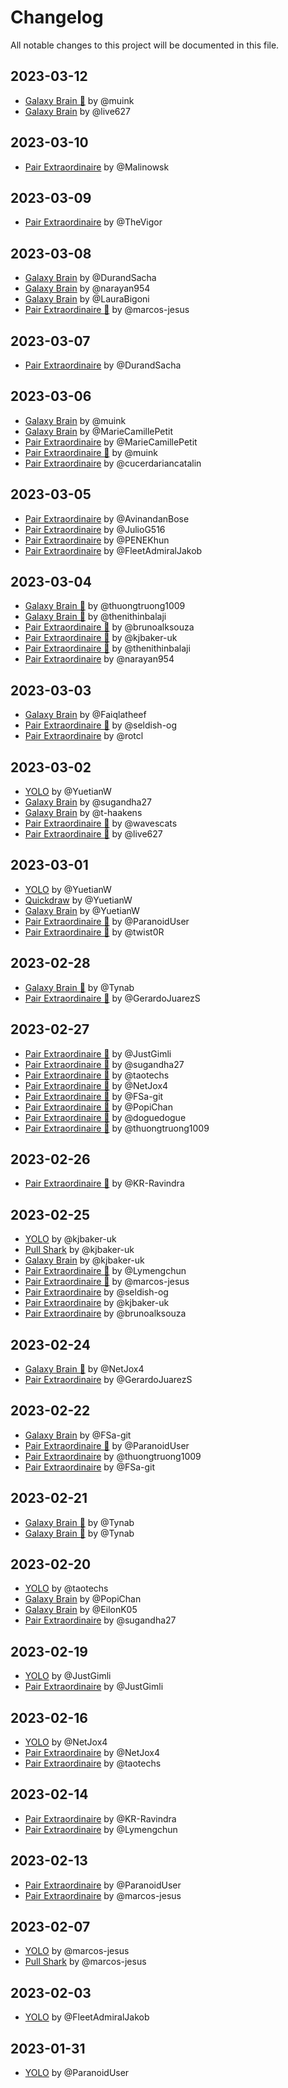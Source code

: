 # Changelog

All notable changes to this project will be documented in this file.

## 2023-03-12
- [Galaxy Brain 🥉](https://github.com/muink?tab=achievements&achievement=galaxy-brain) by @muink
- [Galaxy Brain](https://github.com/live627?tab=achievements&achievement=galaxy-brain) by @live627

## 2023-03-10
- [Pair Extraordinaire](https://github.com/Malinowsk?tab=achievements&achievement=pair-extraordinaire) by @Malinowsk

## 2023-03-09
- [Pair Extraordinaire](https://github.com/TheVigor?tab=achievements&achievement=pair-extraordinaire) by @TheVigor

## 2023-03-08
- [Galaxy Brain](https://github.com/DurandSacha?tab=achievements&achievement=galaxy-brain) by @DurandSacha
- [Galaxy Brain](https://github.com/narayan954?tab=achievements&achievement=galaxy-brain) by @narayan954
- [Galaxy Brain](https://github.com/LauraBigoni?tab=achievements&achievement=galaxy-brain) by @LauraBigoni
- [Pair Extraordinaire 🥈](https://github.com/marcos-jesus?tab=achievements&achievement=pair-extraordinaire) by @marcos-jesus

## 2023-03-07
- [Pair Extraordinaire](https://github.com/DurandSacha?tab=achievements&achievement=pair-extraordinaire) by @DurandSacha

## 2023-03-06
- [Galaxy Brain](https://github.com/muink?tab=achievements&achievement=galaxy-brain) by @muink
- [Galaxy Brain](https://github.com/MarieCamillePetit?tab=achievements&achievement=galaxy-brain) by @MarieCamillePetit
- [Pair Extraordinaire](https://github.com/MarieCamillePetit?tab=achievements&achievement=pair-extraordinaire) by @MarieCamillePetit
- [Pair Extraordinaire 🥉](https://github.com/muink?tab=achievements&achievement=pair-extraordinaire) by @muink
- [Pair Extraordinaire](https://github.com/cucerdariancatalin?tab=achievements&achievement=pair-extraordinaire) by @cucerdariancatalin

## 2023-03-05
- [Pair Extraordinaire](https://github.com/AvinandanBose?tab=achievements&achievement=pair-extraordinaire) by @AvinandanBose
- [Pair Extraordinaire](https://github.com/JulioG516?tab=achievements&achievement=pair-extraordinaire) by @JulioG516
- [Pair Extraordinaire](https://github.com/PENEKhun?tab=achievements&achievement=pair-extraordinaire) by @PENEKhun
- [Pair Extraordinaire](https://github.com/FleetAdmiralJakob?tab=achievements&achievement=pair-extraordinaire) by @FleetAdmiralJakob

## 2023-03-04
- [Galaxy Brain 🥈](https://github.com/thuongtruong1009?tab=achievements&achievement=galaxy-brain) by @thuongtruong1009
- [Galaxy Brain 🥈](https://github.com/thenithinbalaji?tab=achievements&achievement=galaxy-brain) by @thenithinbalaji
- [Pair Extraordinaire 🥉](https://github.com/brunoalksouza?tab=achievements&achievement=pair-extraordinaire) by @brunoalksouza
- [Pair Extraordinaire 🥉](https://github.com/kjbaker-uk?tab=achievements&achievement=pair-extraordinaire) by @kjbaker-uk
- [Pair Extraordinaire 🥉](https://github.com/thenithinbalaji?tab=achievements&achievement=pair-extraordinaire) by @thenithinbalaji
- [Pair Extraordinaire](https://github.com/narayan954?tab=achievements&achievement=pair-extraordinaire) by @narayan954

## 2023-03-03
- [Galaxy Brain](https://github.com/Faiqlatheef?tab=achievements&achievement=galaxy-brain) by @Faiqlatheef
- [Pair Extraordinaire 🥉](https://github.com/seldish-og?tab=achievements&achievement=pair-extraordinaire) by @seldish-og
- [Pair Extraordinaire](https://github.com/rotcl?tab=achievements&achievement=pair-extraordinaire) by @rotcl

## 2023-03-02
- [YOLO](https://github.com/YuetianW?tab=achievements&achievement=yolo) by @YuetianW
- [Galaxy Brain](https://github.com/sugandha27?tab=achievements&achievement=galaxy-brain) by @sugandha27
- [Galaxy Brain](https://github.com/t-haakens?tab=achievements&achievement=galaxy-brain) by @t-haakens
- [Pair Extraordinaire 🥉](https://github.com/wavescats?tab=achievements&achievement=pair-extraordinaire) by @wavescats
- [Pair Extraordinaire 🥉](https://github.com/live627?tab=achievements&achievement=pair-extraordinaire) by @live627

## 2023-03-01
- [YOLO](https://github.com/YuetianW?tab=achievements&achievement=yolo) by @YuetianW
- [Quickdraw](https://github.com/YuetianW?tab=achievements&achievement=quickdraw) by @YuetianW
- [Galaxy Brain](https://github.com/YuetianW?tab=achievements&achievement=galaxy-brain) by @YuetianW
- [Pair Extraordinaire 🥈](https://github.com/ParanoidUser?tab=achievements&achievement=pair-extraordinaire) by @ParanoidUser
- [Pair Extraordinaire 🥉](https://github.com/twist0R?tab=achievements&achievement=pair-extraordinaire) by @twist0R

## 2023-02-28
- [Galaxy Brain 🥇](https://github.com/Tynab?tab=achievements&achievement=galaxy-brain) by @Tynab
- [Pair Extraordinaire 🥉](https://github.com/GerardoJuarezS?tab=achievements&achievement=pair-extraordinaire) by @GerardoJuarezS

## 2023-02-27
- [Pair Extraordinaire 🥉](https://github.com/JustGimli?tab=achievements&achievement=pair-extraordinaire) by @JustGimli
- [Pair Extraordinaire 🥉](https://github.com/sugandha27?tab=achievements&achievement=pair-extraordinaire) by @sugandha27
- [Pair Extraordinaire 🥉](https://github.com/taotechs?tab=achievements&achievement=pair-extraordinaire) by @taotechs
- [Pair Extraordinaire 🥉](https://github.com/NetJox4?tab=achievements&achievement=pair-extraordinaire) by @NetJox4
- [Pair Extraordinaire 🥉](https://github.com/FSa-git?tab=achievements&achievement=pair-extraordinaire) by @FSa-git
- [Pair Extraordinaire 🥉](https://github.com/PopiChan?tab=achievements&achievement=pair-extraordinaire) by @PopiChan
- [Pair Extraordinaire 🥉](https://github.com/doguedogue?tab=achievements&achievement=pair-extraordinaire) by @doguedogue
- [Pair Extraordinaire 🥉](https://github.com/thuongtruong1009?tab=achievements&achievement=pair-extraordinaire) by @thuongtruong1009

## 2023-02-26
- [Pair Extraordinaire 🥉](https://github.com/KR-Ravindra?tab=achievements&achievement=pair-extraordinaire) by @KR-Ravindra

## 2023-02-25
- [YOLO](https://github.com/kjbaker-uk?tab=achievements&achievement=yolo) by @kjbaker-uk
- [Pull Shark](https://github.com/kjbaker-uk?tab=achievements&achievement=pull-shark) by @kjbaker-uk
- [Galaxy Brain](https://github.com/kjbaker-uk?tab=achievements&achievement=galaxy-brain) by @kjbaker-uk
- [Pair Extraordinaire 🥉](https://github.com/Lymengchun?tab=achievements&achievement=pair-extraordinaire) by @Lymengchun
- [Pair Extraordinaire 🥉](https://github.com/marcos-jesus?tab=achievements&achievement=pair-extraordinaire) by @marcos-jesus
- [Pair Extraordinaire](https://github.com/seldish-og?tab=achievements&achievement=pair-extraordinaire) by @seldish-og
- [Pair Extraordinaire](https://github.com/kjbaker-uk?tab=achievements&achievement=pair-extraordinaire) by @kjbaker-uk
- [Pair Extraordinaire](https://github.com/brunoalksouza?tab=achievements&achievement=pair-extraordinaire) by @brunoalksouza

## 2023-02-24
- [Galaxy Brain 🥉](https://github.com/NetJox4?tab=achievements&achievement=galaxy-brain) by @NetJox4
- [Pair Extraordinaire](https://github.com/GerardoJuarezS?tab=achievements&achievement=pair-extraordinaire) by @GerardoJuarezS

## 2023-02-22
- [Galaxy Brain](https://github.com/FSa-git?tab=achievements&achievement=galaxy-brain) by @FSa-git
- [Pair Extraordinaire 🥉](https://github.com/ParanoidUser?tab=achievements&achievement=pair-extraordinaire) by @ParanoidUser
- [Pair Extraordinaire](https://github.com/thuongtruong1009?tab=achievements&achievement=pair-extraordinaire) by @thuongtruong1009
- [Pair Extraordinaire](https://github.com/FSa-git?tab=achievements&achievement=pair-extraordinaire) by @FSa-git

## 2023-02-21
- [Galaxy Brain 🥈](https://github.com/Tynab?tab=achievements&achievement=galaxy-brain) by @Tynab
- [Galaxy Brain 🥉](https://github.com/Tynab?tab=achievements&achievement=galaxy-brain) by @Tynab

## 2023-02-20
- [YOLO](https://github.com/taotechs?tab=achievements&achievement=yolo) by @taotechs
- [Galaxy Brain](https://github.com/PopiChan?tab=achievements&achievement=galaxy-brain) by @PopiChan
- [Galaxy Brain](https://github.com/EilonK05?tab=achievements&achievement=galaxy-brain) by @EilonK05
- [Pair Extraordinaire](https://github.com/sugandha27?achievement=pair-extraordinaire&tab=achievements) by @sugandha27

## 2023-02-19
- [YOLO](https://github.com/JustGimli?tab=achievements&achievement=yolo) by @JustGimli
- [Pair Extraordinaire](https://github.com/JustGimli?tab=achievements&achievement=pair-extraordinaire) by @JustGimli

## 2023-02-16
- [YOLO](https://github.com/NetJox4?tab=achievements&achievement=yolo) by @NetJox4
- [Pair Extraordinaire](https://github.com/NetJox4?tab=achievements&achievement=pair-extraordinaire) by @NetJox4
- [Pair Extraordinaire](https://github.com/taotechs?tab=achievements&achievement=pair-extraordinaire) by @taotechs

## 2023-02-14
- [Pair Extraordinaire](https://github.com/KR-Ravindra?tab=achievements&achievement=pair-extraordinaire) by @KR-Ravindra
- [Pair Extraordinaire](https://github.com/Lymengchun?tab=achievements&achievement=pair-extraordinaire) by @Lymengchun

## 2023-02-13
- [Pair Extraordinaire](https://github.com/ParanoidUser?tab=achievements&achievement=pair-extraordinaire) by @ParanoidUser
- [Pair Extraordinaire](https://github.com/marcos-jesus?tab=achievements&achievement=pair-extraordinaire) by @marcos-jesus

## 2023-02-07
- [YOLO](https://github.com/marcos-jesus?tab=achievements&achievement=yolo) by @marcos-jesus
- [Pull Shark](https://github.com/marcos-jesus?tab=achievements&achievement=pull-shark) by @marcos-jesus

## 2023-02-03
- [YOLO](https://github.com/FleetAdmiralJakob?tab=achievements&achievement=yolo) by @FleetAdmiralJakob

## 2023-01-31
- [YOLO](https://github.com/ParanoidUser?tab=achievements&achievement=yolo) by @ParanoidUser
